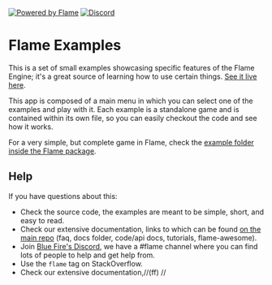 [![Powered by Flame](https://img.shields.io/badge/Powered%20by-%F0%9F%94%A5-orange.svg)](https://flame-engine.org)
[![Discord](https://img.shields.io/discord/509714518008528896.svg)](https://discord.gg/pxrBmy4)


# Flame Examples

This is a set of small examples showcasing specific features of the Flame Engine; it's a great
source of learning how to use certain things.
[See it live here](https://examples.flame-engine.org/).

This app is composed of a main menu in which you can select one of the examples and play with it.
Each example is a standalone game and is contained within its own file, so you can easily checkout
the code and see how it works.

For a very simple, but complete game in Flame, check the
[example folder inside the Flame package](https://github.com/flame-engine/flame/tree/main/packages/flame/example).


## Help

If you have questions about this:

- Check the source code, the examples are meant to be simple, short, and easy to read.
- Check our extensive documentation, links to which can be found
 [on the main repo](https://github.com/flame-engine/flame) (faq, docs folder, code/api docs,
 tutorials, flame-awesome).
- Join [Blue Fire's Discord](https://discord.gg/5unKpdQD78), we have a #flame channel where you can
 find lots of people to help and get help from.
- Use the `flame` tag on StackOverflow.
- Check our extensive documentation,//(ff) // 
